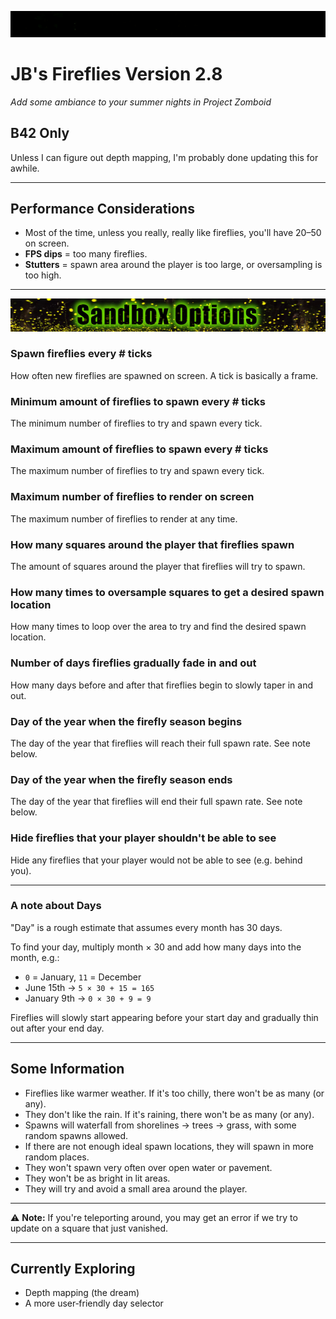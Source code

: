 ![Fireflies Animation](https://raw.githubusercontent.com/mikej1977/JB_Fireflies/refs/heads/main/assets/fireflies_anim.gif)

# JB's Fireflies Version 2.8
_Add some ambiance to your summer nights in Project Zomboid_

## B42 Only
Unless I can figure out depth mapping, I'm probably done updating this for awhile.

---

## Performance Considerations
- Most of the time, unless you really, really like fireflies, you'll have 20–50 on screen.  
- **FPS dips** = too many fireflies.  
- **Stutters** = spawn area around the player is too large, or oversampling is too high.  

---

![Sandbox Options](https://raw.githubusercontent.com/mikej1977/JB_Fireflies/refs/heads/main/assets/sandbox-options.jpg)

### Spawn fireflies every # ticks
How often new fireflies are spawned on screen. A tick is basically a frame.

### Minimum amount of fireflies to spawn every # ticks
The minimum number of fireflies to try and spawn every tick.

### Maximum amount of fireflies to spawn every # ticks
The maximum number of fireflies to try and spawn every tick.

### Maximum number of fireflies to render on screen
The maximum number of fireflies to render at any time.

### How many squares around the player that fireflies spawn
The amount of squares around the player that fireflies will try to spawn.

### How many times to oversample squares to get a desired spawn location
How many times to loop over the area to try and find the desired spawn location.

### Number of days fireflies gradually fade in and out
How many days before and after that fireflies begin to slowly taper in and out.

### Day of the year when the firefly season begins
The day of the year that fireflies will reach their full spawn rate. See note below.

### Day of the year when the firefly season ends
The day of the year that fireflies will end their full spawn rate. See note below.

### Hide fireflies that your player shouldn't be able to see
Hide any fireflies that your player would not be able to see (e.g. behind you).

---

### A note about Days
"Day" is a rough estimate that assumes every month has 30 days.

To find your day, multiply month × 30 and add how many days into the month, e.g.:

- `0` = January, `11` = December  
- June 15th → `5 × 30 + 15 = 165`  
- January 9th → `0 × 30 + 9 = 9`  

Fireflies will slowly start appearing before your start day and gradually thin out after your end day.

---

## Some Information
- Fireflies like warmer weather. If it's too chilly, there won't be as many (or any).  
- They don't like the rain. If it's raining, there won't be as many (or any).  
- Spawns will waterfall from shorelines → trees → grass, with some random spawns allowed.  
- If there are not enough ideal spawn locations, they will spawn in more random places.  
- They won't spawn very often over open water or pavement.  
- They won't be as bright in lit areas.  
- They will try and avoid a small area around the player.  

---

⚠️ **Note:** If you're teleporting around, you may get an error if we try to update on a square that just vanished.

---

## Currently Exploring
- Depth mapping (the dream)  
- A more user‑friendly day selector  
